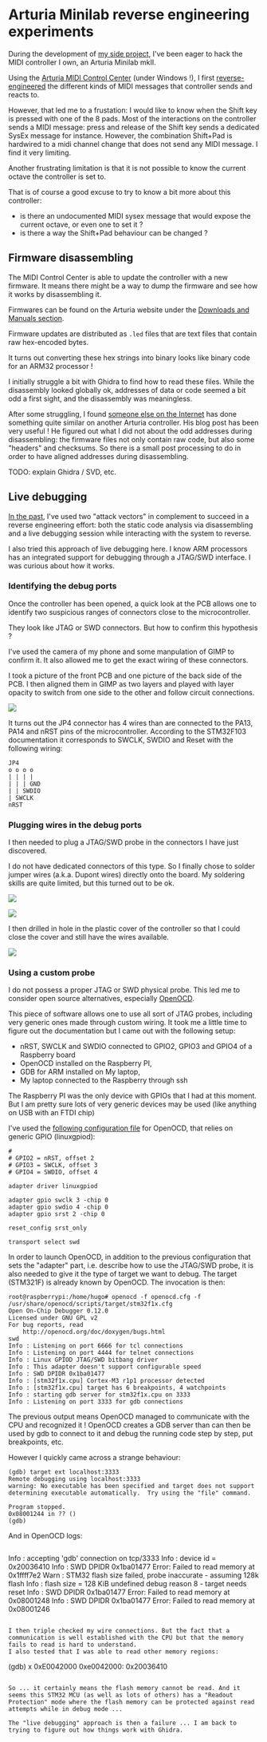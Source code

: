 # Arturia Minilab reverse engineering experiments

During the development of [my side project](https://github.com/mhugo/noisyq/), I've been eager to hack the MIDI controller I own, an Arturia Minilab mkII.

Using the [Arturia MIDI Control Center](https://www.arturia.com/technology/mcc) (under Windows !), I first [reverse-engineered](https://github.com/mhugo/sysex) the different kinds of MIDI messages that controller sends and reacts to.

However, that led me to a frustation: I would like to know when the Shift key is pressed with one of the 8 pads. Most of the interactions on the controller sends a MIDI message: press and release of the Shift key sends a dedicated SysEx message for instance. However, the combination Shift+Pad is hardwired to a midi channel change that does not send any MIDI message. I find it very limiting.

Another frustrating limitation is that it is not possible to know the current octave the controller is set to.

That is of course a good excuse to try to know a bit more about this controller:
- is there an undocumented MIDI sysex message that would expose the current octave, or even one to set it ?
- is there a way the Shift+Pad behaviour can be changed ?

## Firmware disassembling

The MIDI Control Center is able to update the controller with a new firmware. It means there might be a way to dump the firmware and see how it works by disassembling it.

Firmwares can be found on the Arturia website under the [Downloads and Manuals section](https://www.arturia.com/support/downloads-manuals).

Firmware updates are distributed as `.led` files that are text files that contain raw hex-encoded bytes.

It turns out converting these hex strings into binary looks like binary code for an ARM32 processor !

I initially struggle a bit with Ghidra to find how to read these files. While the disassembly looked globally ok, addresses of data or code seemed a bit odd a first sight, and the disassembly was meaningless.

After some struggling, I found [someone else on the Internet](https://dsgruss.com/notes/2020/10/02/keystep1.html) has done something quite similar on another Arturia controller. His blog post has been very useful ! He figured out what I did not about the odd addresses during disassembling: the firmware files not only contain raw code, but also some "headers" and checksums. So there is a small post processing to do in order to have aligned addresses during disassembling.

TODO: explain Ghidra / SVD, etc.

## Live debugging

[In the past](https://ternet.fr/gdb_real_mode.html), I've used two "attack vectors" in complement to succeed in a reverse engineering effort: both the static code analysis via disassembling and a live debugging session while interacting with the system to reverse.

I also tried this approach of live debugging here. I know ARM processors has an integrated support for debugging through a JTAG/SWD interface. I was curious about how it works.

### Identifying the debug ports

Once the controller has been opened, a quick look at the PCB allows one to identify two suspicious ranges of connectors close to the microcontroller.

They look like JTAG or SWD connectors. But how to confirm this hypothesis ?

I've used the camera of my phone and some manpulation of GIMP to confirm it. It also allowed me to get the exact wiring of these connectors.

I took a picture of the front PCB and one picture of the back side of the PCB. I then aligned them in GIMP as two layers and played with layer opacity to switch from one side to the other and follow circuit connections.

![](img/gimp.jpg)

It turns out the JP4 connector has 4 wires than are connected to the PA13, PA14 and nRST pins of the microcontroller. According to the STM32F103 documentation it corresponds to SWCLK, SWDIO and Reset with the following wiring:

```
JP4
o o o o
| | | |
| | | GND
| | SWDIO
| SWCLK
nRST
```

### Plugging wires in the debug ports

I then needed to plug a JTAG/SWD probe in the connectors I have just discovered.

I do not have dedicated connectors of this type. So I finally chose to solder jumper wires (a.k.a. Dupont wires) directly onto the board. My soldering skills are quite limited, but this turned out to be ok.

![](img/solder1.png)

![](img/solder2.png)

I then drilled in hole in the plastic cover of the controller so that I could close the cover and still have the wires available.

![](img/solder_and_hole.png)


### Using a custom probe

I do not possess a proper JTAG or SWD physical probe. This led me to consider open source alternatives, especially [OpenOCD](https://openocd.org/).

This piece of software allows one to use all sort of JTAG probes, including very generic ones made through custom wiring.
It took me a little time to figure out the documentation but I came out with the following setup:
- nRST, SWCLK and SWDIO connected to GPIO2, GPIO3 and GPIO4 of a Raspberry board
- OpenOCD installed on the Raspberry PI,
- GDB for ARM installed on My laptop,
- My laptop connected to the Raspberry through ssh

The Raspberry PI was the only device with GPIOs that I had at this moment. But I am pretty sure lots of very generic devices may be used (like anything on USB with an FTDI chip)

I've used the [following configuration file](openocd.cfg) for OpenOCD, that relies on generic GPIO (linuxgpiod):
```
# 
# GPIO2 = nRST, offset 2
# GPIO3 = SWCLK, offset 3
# GPIO4 = SWDIO, offset 4

adapter driver linuxgpiod

adapter gpio swclk 3 -chip 0
adapter gpio swdio 4 -chip 0
adapter gpio srst 2 -chip 0

reset_config srst_only

transport select swd
```

In order to launch OpenOCD, in addition to the previous configuration that sets the "adapter" part, i.e. describe how to use the JTAG/SWD probe, it is also needed to give it the type of target we want to debug. The target (STM321F) is already known by OpenOCD. The invocation is then:

```
root@raspberrypi:/home/hugo# openocd -f openocd.cfg -f /usr/share/openocd/scripts/target/stm32f1x.cfg
Open On-Chip Debugger 0.12.0
Licensed under GNU GPL v2
For bug reports, read
	http://openocd.org/doc/doxygen/bugs.html
swd
Info : Listening on port 6666 for tcl connections
Info : Listening on port 4444 for telnet connections
Info : Linux GPIOD JTAG/SWD bitbang driver
Info : This adapter doesn't support configurable speed
Info : SWD DPIDR 0x1ba01477
Info : [stm32f1x.cpu] Cortex-M3 r1p1 processor detected
Info : [stm32f1x.cpu] target has 6 breakpoints, 4 watchpoints
Info : starting gdb server for stm32f1x.cpu on 3333
Info : Listening on port 3333 for gdb connections
```

The previous output means OpenOCD managed to communicate with the CPU and recognized it ! OpenOCD creates a GDB server than can then be used by gdb to connect to it and debug the running code step by step, put breakpoints, etc.

However I quickly came across a strange behaviour:
```
(gdb) target ext localhost:3333
Remote debugging using localhost:3333
warning: No executable has been specified and target does not support
determining executable automatically.  Try using the "file" command.

Program stopped.
0x08001244 in ?? ()
(gdb) 
```

And in OpenOCD logs:
```
```
Info : accepting 'gdb' connection on tcp/3333
Info : device id = 0x20036410
Info : SWD DPIDR 0x1ba01477
Error: Failed to read memory at 0x1ffff7e2
Warn : STM32 flash size failed, probe inaccurate - assuming 128k flash
Info : flash size = 128 KiB
undefined debug reason 8 - target needs reset
Info : SWD DPIDR 0x1ba01477
Error: Failed to read memory at 0x08001248
Info : SWD DPIDR 0x1ba01477
Error: Failed to read memory at 0x08001246
```

I then triple checked my wire connections. But the fact that a communication is well established with the CPU but that the memory fails to read is hard to understand.
I also tested that I was able to read other memory regions:

```
(gdb) x 0xE0042000
0xe0042000:	0x20036410
```

So ... it certainly means the flash memory cannot be read. And it seems this STM32 MCU (as well as lots of others) has a "Readout Protection" mode where the flash memory can be protected against read attempts while in debug mode ...

The "live debugging" approach is then a failure ... I am back to trying to figure out how things work with Ghidra.

